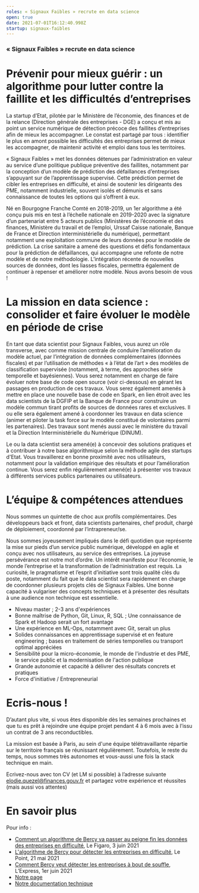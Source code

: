 ```yaml
---
roles: « Signaux Faibles » recrute en data science
open: true
date: 2021-07-01T16:12:40.998Z
startup: signaux-faibles
---
```

### « Signaux Faibles » recrute en data science

# Prévenir pour mieux guérir : un algorithme pour lutter contre la faillite et les difficultés d’entreprises 

La startup d’Etat, pilotée par le Ministère de l’économie, des finances et de la relance (Direction générale des entreprises - DGE) a conçu et mis au point un service numérique de détection précoce des faillites d’entreprises afin de mieux les accompagner. Le constat est partagé par tous : identifier le plus en amont possible les difficultés des entreprises permet de mieux les accompagner, de maintenir activité et emploi dans tous les territoires. 

« Signaux Faibles » met les données détenues par l’administration en valeur au service d’une politique publique préventive des faillites, notamment par la conception d’un modèle de prédiction des défaillances d’entreprises s’appuyant sur de l’apprentissage supervisé. Cette prédiction permet de cibler les entreprises en difficulté, et ainsi de soutenir les dirigeants des PME, notamment industrielle, souvent isolés et démunis et sans connaissance de toutes les options qui s’offrent à eux. 

Né en Bourgogne Franche Comté en 2018-2019, un 1er algorithme a été conçu puis mis en test à l’échelle nationale en 2019-2020 avec la signature d’un partenariat entre 5 acteurs publics (Ministères de l’économie et des finances, Ministère du travail et de l’emploi, Urssaf Caisse nationale, Banque de France et Direction interministérielle du numérique), permettant notamment une exploitation commune de leurs données pour le modèle de prédiction. La crise sanitaire a amené des questions et défis fondamentaux pour la prédiction de défaillances, qui accompagne une refonte de notre modèle et de notre méthodologie. L’intégration récente de nouvelles sources de données, dont les liasses fiscales, permettra également de continuer à repenser et améliorer notre modèle. Nous avons besoin de vous !

# La mission en data science : consolider et faire évoluer le modèle en période de crise 

En tant que data scientist pour Signaux Faibles, vous aurez un rôle transverse, avec comme mission centrale de conduire l’amélioration du modèle actuel, par l’intégration de données complémentaires (données fiscales) et par l’utilisation de méthodes « à l’état de l’art » des modèles de classification supervisée (notamment, à terme, des approches série temporelle et bayésiennes). Vous serez notamment en charge de faire évoluer notre base de code open source (voir ci-dessous) en gérant les passages en production de ces travaux. Vous serez également amenés à mettre en place une nouvelle base de code en Spark, en lien étroit avec les data scientists de la DGFIP et la Banque de France pour construire un modèle commun tirant profits de sources de données rares et exclusives. Il ou elle sera également amené à coordonner les travaux en data science (animer et piloter la task force sur le modèle constitué de volontaires parmi les partenaires). Des travaux sont menés aussi avec le ministère du travail et la Direction Interministérielle du Numérique (DINUM).

Le ou la data scientist sera amené(e) à concevoir des solutions pratiques et à contribuer à notre base algorithmique selon la méthode agile des startups d'Etat. Vous travaillerez en bonne proximité avec nos utilisateurs, notamment pour la validation empirique des résultats et pour l’amélioration continue. Vous serez enfin régulièrement amené(e) à présenter vos travaux à différents services publics partenaires ou utilisateurs.

# L’équipe & compétences attendues

Nous sommes un quintette de choc aux profils complémentaires. Des développeurs back et front, data scientists partenaires, chef produit, chargé de déploiement, coordonné par l’intrapreneur/se. 

Nous sommes joyeusement impliqués dans le défi quotidien que représente la mise sur pieds d’un service public numérique, développé en agile et conçu avec nos utilisateurs, au service des entreprises. La joyeuse persévérance est notre mot d’ordre. Un intérêt manifeste pour l’économie, le monde l’entreprise et la transformation de l’administration est requis. La curiosité, le pragmatisme et l’esprit d’initiative sont trois qualité clés du poste, notamment du fait que le data scientist sera rapidement en charge de coordonner plusieurs projets clés de Signaux Faibles. Une bonne capacité à vulgariser des concepts techniques et à présenter des résultats à une audience non technique est essentielle.
- Niveau master ; 2-3 ans d'expériences 
- Bonne maîtrise de Python, Git, Linux, R, SQL ; Une connaissance de Spark et Hadoop serait un fort avantage
- Une expérience en  ML-Ops, notamment avec Git, serait un plus
- Solides connaissances en apprentissage supervisé et en feature engineering ; bases en traitement de séries temporelles ou transport optimal appréciées
- Sensibilité pour la micro-économie, le monde de l'industrie et des PME, le service public et la modernisation de l'action publique
- Grande autonomie et capacité à délivrer des résultats concrets et pratiques
- Force d'initiative / Entrepreneurial

# Ecris-nous ! 

D’autant plus vite, si vous êtes disponible dès les semaines prochaines et que tu es prêt à rejoindre une équipe projet pendant 4 à 6 mois avec à l’issu un contrat de 3 ans reconductibles.  

La mission est basée à Paris, au sein d'une équipe télétravaillante répartie sur le territoire français se réunissant régulièrement. Toutefois, le reste du temps, nous sommes très autonomes et vous-aussi une fois la stack technique en main. 

Ecrivez-nous avec ton CV (et LM si possible) à l’adresse suivante elodie.quezel@finances.gouv.fr et partagez votre expérience et réussites (mais aussi vos attentes) 

# En savoir plus 

Pour info : 
- [Comment un algorithme de Bercy va passer au peigne fin les données des entreprises en difficulté](https://www.lefigaro.fr/conjoncture/comment-un-algorithme-de-bercy-va-passer-au-peigne-fin-les-donnees-des-entreprises-en-difficulte-20210603), Le Figaro, 3 juin 2021 
- [L'algorithme de Bercy pour détecter les entreprises en difficulté](https://www.lepoint.fr/economie/bercy-va-degainer-un-nouvel-algorithme-pour-reperer-les-entreprises-en-difficulte-21-05-2021-2427529_28.php), Le Point, 21 mai 2021
- [Comment Bercy veut détecter les entreprises à bout de souffle](https://lexpansion.lexpress.fr/actualite-economique/comment-bercy-veut-mieux-detecter-les-entreprises-en-difficulte_2151918.html), L’Express, 1er juin 2021
- [Notre page](https://beta.gouv.fr/startups/signaux-faibles.html)
- [Notre documentation technique](https://github.com/signaux-faibles/documentation)
